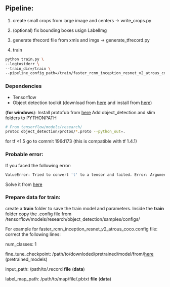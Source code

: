 ## Pipeline:

1) create small crops from large image and centers -> write_crops.py

2) (optional) fix bounding boxes usign LabelImg

3) generate tfrecord file from xmls and imgs -> generate_tfrecord.py

4) train
```bash
python train.py \
--logtostderr \
--train_dir=/train \
--pipeline_config_path=/train/faster_rcnn_inception_resnet_v2_atrous_coco.config
```

### Dependencies

* Tensorflow
* Object detection toolkit (download from [here](https://github.com/tensorflow/models) and install from [here](https://github.com/tensorflow/models/blob/master/research/object_detection/g3doc/installation.md))

(__for windows__): Install protofub from [here](https://github.com/google/protobuf/releases)
Add object_detection and slim folders to PYTHONPATH
``` bash
# From tensorflow/models/research/
protoc object_detection/protos/*.proto --python_out=.
```

for tf <1.5 go to commit 196d173 (this is compatible with tf 1.4.1)

### Probable error:

 If you faced the following error:
```bash
ValueError: Tried to convert 't' to a tensor and failed. Error: Argument must be a dense tensor: range(0, 3) - got shape [3], but wanted [].
```

Solve it from [here](https://github.com/tensorflow/models/issues/3705)

### Prepare data for train:

 create a __train__ folder to save the train model and parameters. Inside the __train__ folder copy the .config file from /tensorflow/models/research/object_detection/samples/configs/

For example for faster_rcnn_inception_resnet_v2_atrous_coco.config file: correct the following lines:

num_classes: 1

fine_tune_checkpoint: /path/to/downloded/pretrained/model/from/[here](https://github.com/tensorflow/models/blob/master/research/object_detection/g3doc/detection_model_zoo.md) (pretrained_models)

input_path: /path/to/.record __file__ (__data__)

label_map_path: /path/to/map/file/.pbtxt __file__ (__data__)